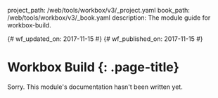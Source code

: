 project_path: /web/tools/workbox/v3/_project.yaml
book_path: /web/tools/workbox/v3/_book.yaml
description: The module guide for workbox-build.

{# wf_updated_on: 2017-11-15 #}
{# wf_published_on: 2017-11-15 #}

# Workbox Build {: .page-title}

Sorry. This module's documentation hasn't been written yet.

